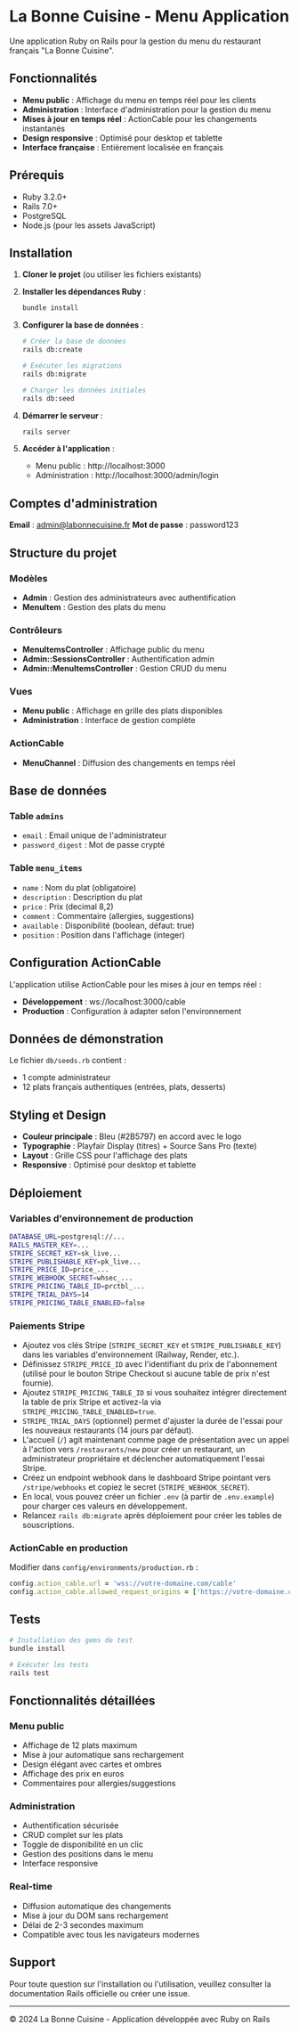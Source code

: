 # La Bonne Cuisine - Menu Application

Une application Ruby on Rails pour la gestion du menu du restaurant français "La Bonne Cuisine".

## Fonctionnalités

- **Menu public** : Affichage du menu en temps réel pour les clients
- **Administration** : Interface d'administration pour la gestion du menu
- **Mises à jour en temps réel** : ActionCable pour les changements instantanés
- **Design responsive** : Optimisé pour desktop et tablette
- **Interface française** : Entièrement localisée en français

## Prérequis

- Ruby 3.2.0+
- Rails 7.0+
- PostgreSQL
- Node.js (pour les assets JavaScript)

## Installation

1. **Cloner le projet** (ou utiliser les fichiers existants)

2. **Installer les dépendances Ruby** :
   ```bash
   bundle install
   ```

3. **Configurer la base de données** :
   ```bash
   # Créer la base de données
   rails db:create

   # Exécuter les migrations
   rails db:migrate

   # Charger les données initiales
   rails db:seed
   ```

4. **Démarrer le serveur** :
   ```bash
   rails server
   ```

5. **Accéder à l'application** :
   - Menu public : http://localhost:3000
   - Administration : http://localhost:3000/admin/login

## Comptes d'administration

**Email** : admin@labonnecuisine.fr
**Mot de passe** : password123

## Structure du projet

### Modèles
- **Admin** : Gestion des administrateurs avec authentification
- **MenuItem** : Gestion des plats du menu

### Contrôleurs
- **MenuItemsController** : Affichage public du menu
- **Admin::SessionsController** : Authentification admin
- **Admin::MenuItemsController** : Gestion CRUD du menu

### Vues
- **Menu public** : Affichage en grille des plats disponibles
- **Administration** : Interface de gestion complète

### ActionCable
- **MenuChannel** : Diffusion des changements en temps réel

## Base de données

### Table `admins`
- `email` : Email unique de l'administrateur
- `password_digest` : Mot de passe crypté

### Table `menu_items`
- `name` : Nom du plat (obligatoire)
- `description` : Description du plat
- `price` : Prix (decimal 8,2)
- `comment` : Commentaire (allergies, suggestions)
- `available` : Disponibilité (boolean, défaut: true)
- `position` : Position dans l'affichage (integer)

## Configuration ActionCable

L'application utilise ActionCable pour les mises à jour en temps réel :
- **Développement** : ws://localhost:3000/cable
- **Production** : Configuration à adapter selon l'environnement

## Données de démonstration

Le fichier `db/seeds.rb` contient :
- 1 compte administrateur
- 12 plats français authentiques (entrées, plats, desserts)

## Styling et Design

- **Couleur principale** : Bleu (#2B5797) en accord avec le logo
- **Typographie** : Playfair Display (titres) + Source Sans Pro (texte)
- **Layout** : Grille CSS pour l'affichage des plats
- **Responsive** : Optimisé pour desktop et tablette

## Déploiement

### Variables d'environnement de production
```bash
DATABASE_URL=postgresql://...
RAILS_MASTER_KEY=...
STRIPE_SECRET_KEY=sk_live...
STRIPE_PUBLISHABLE_KEY=pk_live...
STRIPE_PRICE_ID=price_...
STRIPE_WEBHOOK_SECRET=whsec_...
STRIPE_PRICING_TABLE_ID=prctbl_...
STRIPE_TRIAL_DAYS=14
STRIPE_PRICING_TABLE_ENABLED=false
```

### Paiements Stripe

- Ajoutez vos clés Stripe (`STRIPE_SECRET_KEY` et `STRIPE_PUBLISHABLE_KEY`) dans les variables d'environnement (Railway, Render, etc.).
- Définissez `STRIPE_PRICE_ID` avec l'identifiant du prix de l'abonnement (utilisé pour le bouton Stripe Checkout si aucune table de prix n'est fournie).
- Ajoutez `STRIPE_PRICING_TABLE_ID` si vous souhaitez intégrer directement la table de prix Stripe et activez-la via `STRIPE_PRICING_TABLE_ENABLED=true`.
- `STRIPE_TRIAL_DAYS` (optionnel) permet d'ajuster la durée de l'essai pour les nouveaux restaurants (14 jours par défaut).
- L'accueil (`/`) agit maintenant comme page de présentation avec un appel à l'action vers `/restaurants/new` pour créer un restaurant, un administrateur propriétaire et déclencher automatiquement l'essai Stripe.
- Créez un endpoint webhook dans le dashboard Stripe pointant vers `/stripe/webhooks` et copiez le secret (`STRIPE_WEBHOOK_SECRET`).
- En local, vous pouvez créer un fichier `.env` (à partir de `.env.example`) pour charger ces valeurs en développement.
- Relancez `rails db:migrate` après déploiement pour créer les tables de souscriptions.

### ActionCable en production
Modifier dans `config/environments/production.rb` :
```ruby
config.action_cable.url = 'wss://votre-domaine.com/cable'
config.action_cable.allowed_request_origins = ['https://votre-domaine.com']
```

## Tests

```bash
# Installation des gems de test
bundle install

# Exécuter les tests
rails test
```

## Fonctionnalités détaillées

### Menu public
- Affichage de 12 plats maximum
- Mise à jour automatique sans rechargement
- Design élégant avec cartes et ombres
- Affichage des prix en euros
- Commentaires pour allergies/suggestions

### Administration
- Authentification sécurisée
- CRUD complet sur les plats
- Toggle de disponibilité en un clic
- Gestion des positions dans le menu
- Interface responsive

### Real-time
- Diffusion automatique des changements
- Mise à jour du DOM sans rechargement
- Délai de 2-3 secondes maximum
- Compatible avec tous les navigateurs modernes

## Support

Pour toute question sur l'installation ou l'utilisation, veuillez consulter la documentation Rails officielle ou créer une issue.

---

© 2024 La Bonne Cuisine - Application développée avec Ruby on Rails
